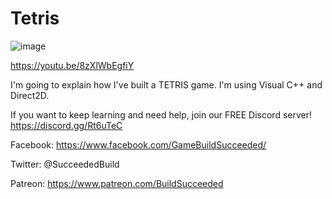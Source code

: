# Tetris

![image](https://user-images.githubusercontent.com/2605401/184523921-4840ac22-a993-4bec-9dcd-9f1923708a01.png)

https://youtu.be/8zXlWbEgfiY

I'm going to explain how I've built a TETRIS game.
I'm using Visual C++ and Direct2D.

If you want to keep learning and need help, join our FREE Discord server! https://discord.gg/Rt6uTeC

Facebook: https://www.facebook.com/GameBuildSucceeded/

Twitter: @SucceededBuild

Patreon: https://www.patreon.com/BuildSucceeded

